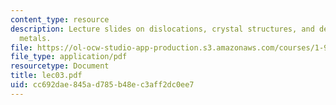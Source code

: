 ```yaml
---
content_type: resource
description: Lecture slides on dislocations, crystal structures, and deformation of
  metals.
file: https://ol-ocw-studio-app-production.s3.amazonaws.com/courses/1-978-from-nano-to-macro-introduction-to-atomistic-modeling-techniques-january-iap-2007/cc692dae845ad785b48ec3aff2dc0ee7_lec03.pdf
file_type: application/pdf
resourcetype: Document
title: lec03.pdf
uid: cc692dae-845a-d785-b48e-c3aff2dc0ee7
---
```

